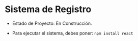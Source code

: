 <h1> Sistema de Registro </h1>

- Estado de Proyecto: En Construcción.

- Para ejecutar el sistema, debes poner:
```npm install react```
